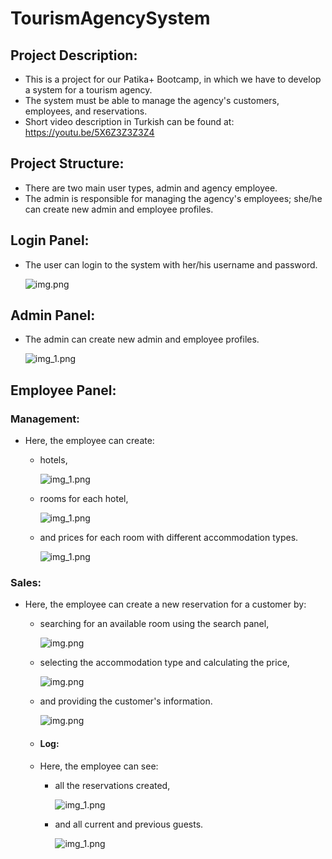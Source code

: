# TourismAgencySystem

## Project Description:
- This is a project for our Patika+ Bootcamp, in which we have to develop a system for a tourism agency.
- The system must be able to manage the agency's customers, employees, and reservations.
- Short video description in Turkish can be found at: https://youtu.be/5X6Z3Z3Z3Z4

## Project Structure:
- There are two main user types, admin and agency employee.
- The admin is responsible for managing the agency's employees; she/he can create new admin and employee profiles.

## Login Panel:
- The user can login to the system with her/his username and password.

  ![img.png](static/login.png)

## Admin Panel:
- The admin can create new admin and employee profiles.

  ![img_1.png](static/admin.png)

## Employee Panel:

### Management:
 
- Here, the employee can create:
  - hotels,
  
    ![img_1.png](static/log_res.png)
  - rooms for each hotel,
  
    ![img_1.png](static/room.png)
  - and prices for each room with different accommodation types.
  
    ![img_1.png](static/price.png)

### Sales:
 
- Here, the employee can create a new reservation for a customer by:
  - searching for an available room using the search panel,
  
    ![img.png](static/search.png)
  - selecting the accommodation type and calculating the price,
  
    ![img.png](static/reservation.png)
  - and providing the customer's information.
  
    ![img.png](static/guest.png)
  
  - #### Log:
  - Here, the employee can see:
    - all the reservations created,
 
      ![img_1.png](static/log_res.png) 
    - and all current and previous guests.
                                                      
      ![img_1.png](static/log_guest.png)